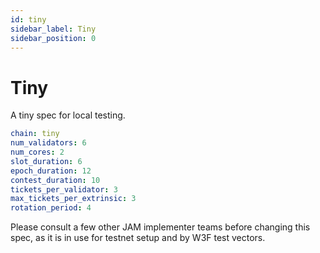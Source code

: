 ```yaml
---
id: tiny
sidebar_label: Tiny
sidebar_position: 0
---
```


# Tiny

A tiny spec for local testing.

```yaml
chain: tiny
num_validators: 6
num_cores: 2
slot_duration: 6
epoch_duration: 12
contest_duration: 10
tickets_per_validator: 3
max_tickets_per_extrinsic: 3
rotation_period: 4
```

Please consult a few other JAM implementer teams before changing this spec, as it is in use for
testnet setup and by W3F test vectors.
